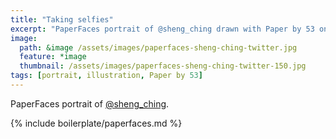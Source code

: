 ```yaml
---
title: "Taking selfies"
excerpt: "PaperFaces portrait of @sheng_ching drawn with Paper by 53 on an iPad."
image: 
  path: &image /assets/images/paperfaces-sheng-ching-twitter.jpg 
  feature: *image
  thumbnail: /assets/images/paperfaces-sheng-ching-twitter-150.jpg
tags: [portrait, illustration, Paper by 53]
---
```


PaperFaces portrait of [@sheng_ching](https://twitter.com/sheng_ching).

{% include boilerplate/paperfaces.md %}
